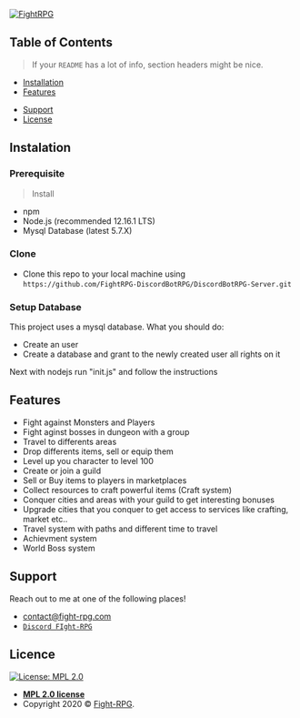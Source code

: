 [![FightRPG](https://images.discordapp.net/avatars/401421644968624129/eb4988a9c27061da9ce3b23787fbd7e3.png?size=512)](https://wiki.fight-rpg.com)


## Table of Contents

> If your `README` has a lot of info, section headers might be nice.

- [Installation](#installation)
- [Features](#features)
<!--- [Team](#team)
- [FAQ](#faq)-->
- [Support](#support)
- [License](#license)

## Instalation

### Prerequisite

> Install
- npm
- Node.js (recommended 12.16.1 LTS)
- Mysql Database (latest 5.7.X)

### Clone

- Clone this repo to your local machine using `https://github.com/FightRPG-DiscordBotRPG/DiscordBotRPG-Server.git`

### Setup Database

This project uses a mysql database. 
What you should do:
- Create an user
- Create a database and grant to the newly created user all rights on it

Next with nodejs run "init.js" and follow the instructions

## Features
- Fight against Monsters and Players
- Fight aginst bosses in dungeon with a group
- Travel to differents areas
- Drop differents items, sell or equip them
- Level up you character to level 100
- Create or join a guild
- Sell or Buy items to players in marketplaces
- Collect resources to craft powerful items (Craft system)
- Conquer cities and areas with your guild to get interesting bonuses
- Upgrade cities that you conquer to get access to services like crafting, market etc..
- Travel system with paths and different time to travel
- Achievment system
- World Boss system

## Support

Reach out to me at one of the following places!

- contact@fight-rpg.com
- <a href="https://discord.gg/vhHJY8V" target="_blank">`Discord FIght-RPG`</a>

## Licence

[![License: MPL 2.0](https://img.shields.io/badge/License-MPL%202.0-brightgreen.svg)](https://opensource.org/licenses/MPL-2.0)

- **[MPL 2.0 license](https://github.com/FightRPG-DiscordBotRPG/DiscordBotRPG-Server/blob/master/LICENSE)**
- Copyright 2020 © <a href="https://fight-rpg.com" target="_blank">Fight-RPG</a>.
